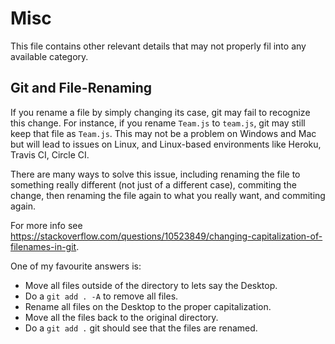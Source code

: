 # Misc

This file contains other relevant details that may not properly fil into any available category.

## Git and File-Renaming

If you rename a file by simply changing its case, git may fail to recognize this change. For instance, if you rename `Team.js` to `team.js`, git may still keep that file as `Team.js`. This may not be a problem on Windows and Mac but will lead to issues on Linux, and Linux-based environments like Heroku, Travis CI, Circle CI.

There are many ways to solve this issue, including renaming the file to something really different (not just of a different case), commiting the change, then renaming the file again to what you really want, and commiting again.

For more info see https://stackoverflow.com/questions/10523849/changing-capitalization-of-filenames-in-git.

One of my favourite answers is:
* Move all files outside of the directory to lets say the Desktop.
* Do a `git add . -A` to remove all files.
* Rename all files on the Desktop to the proper capitalization.
* Move all the files back to the original directory.
* Do a `git add .` git should see that the files are renamed.